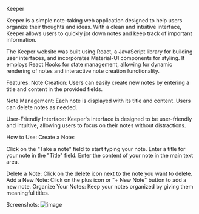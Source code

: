 Keeper

Keeper is a simple note-taking web application designed to help users organize their thoughts and ideas. With a clean and intuitive interface, Keeper allows users to quickly jot down notes and keep track of important information.

The Keeper website was built using React, a JavaScript library for building user interfaces, and incorporates Material-UI components for styling. It employs React Hooks for state management, allowing for dynamic rendering of notes and interactive note creation functionality.

Features:
Note Creation: Users can easily create new notes by entering a title and content in the provided fields.

Note Management: Each note is displayed with its title and content. Users can delete notes as needed.

User-Friendly Interface: Keeper's interface is designed to be user-friendly and intuitive, allowing users to focus on their notes without distractions.

How to Use:
Create a Note:

Click on the "Take a note" field to start typing your note.
Enter a title for your note in the "Title" field.
Enter the content of your note in the main text area.

Delete a Note:
Click on the delete icon next to the note you want to delete.
Add a New Note:
Click on the plus icon or "+ New Note" button to add a new note.
Organize Your Notes:
Keep your notes organized by giving them meaningful titles.

Screenshots:
![image](https://github.com/Meerim09/Keeper/assets/59897144/5f4f3c63-24b7-4c47-af2c-8e06f3dbea5c)
